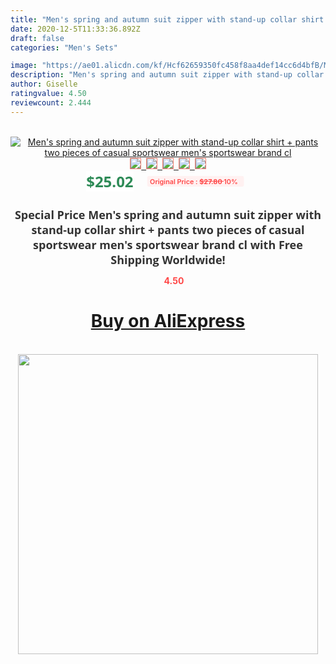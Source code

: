 ```yaml
---
title: "Men's spring and autumn suit zipper with stand-up collar shirt + pants two pieces of casual sportswear men's sportswear brand cl"
date: 2020-12-5T11:33:36.892Z
draft: false
categories: "Men's Sets"

image: "https://ae01.alicdn.com/kf/Hcf62659350fc458f8aa4def14cc6d4bfB/Men-s-spring-and-autumn-suit-zipper-with-stand-up-collar-shirt-pants-two-pieces-of.jpg"
description: "Men's spring and autumn suit zipper with stand-up collar shirt + pants two pieces of casual sportswear men's sportswear brand cl"
author: Giselle
ratingvalue: 4.50
reviewcount: 2.444
---
```

<br>
<div style="text-align: center;">
<a href="https://s.click.aliexpress.com/e/_97mHTB" target="_blank" rel="nofollow noopener noreferrer"><img alt="Men's spring and autumn suit zipper with stand-up collar shirt + pants two pieces of casual sportswear men's sportswear brand cl" class="magnifier-image" src="https://ae01.alicdn.com/kf/Hcf62659350fc458f8aa4def14cc6d4bfB/Men-s-spring-and-autumn-suit-zipper-with-stand-up-collar-shirt-pants-two-pieces-of.jpg_640x640.jpg">
<br>
<img style="border:1px solid salmon" src="https://ae01.alicdn.com/kf/Hcf62659350fc458f8aa4def14cc6d4bfB/Men-s-spring-and-autumn-suit-zipper-with-stand-up-collar-shirt-pants-two-pieces-of.jpg_120x120.jpg">&nbsp;&nbsp;<img style="border:1px solid salmon" src="https://ae01.alicdn.com/kf/H37e46eb2ff29482da81924163cc016ebu/Men-s-spring-and-autumn-suit-zipper-with-stand-up-collar-shirt-pants-two-pieces-of.jpg_120x120.jpg">&nbsp;&nbsp;<img style="border:1px solid salmon" src="https://ae01.alicdn.com/kf/H42707189903148579da2a16332cc8765O/Men-s-spring-and-autumn-suit-zipper-with-stand-up-collar-shirt-pants-two-pieces-of.jpg_120x120.jpg">&nbsp;&nbsp;<img style="border:1px solid salmon" src="_120x120.jpg">&nbsp;&nbsp;<img style="border:1px solid salmon" src="https://ae01.alicdn.com/kf/Hde1bd9062e164c408f85f65aa9e06d0eS/Men-s-spring-and-autumn-suit-zipper-with-stand-up-collar-shirt-pants-two-pieces-of.jpg_120x120.jpg"></a></div><br0>
<div style="text-align: center;"><span style="background-color: white; border: 0px; box-sizing: border-box; color: seagreen; display: inline-block; font-family: &quot;open sans&quot; , &quot;arial&quot; , &quot;helvetica&quot; , sans-serif , &quot;heiti&quot;; font-size: 24px; font-stretch: inherit; font-weight: 700; line-height: inherit; margin: 0px 10px 0px 0px; padding: 0px; vertical-align: middle;">$25.02 </span>
<span style="background: rgb(255 , 241 , 241); border-radius: 3px; border: 0px; box-sizing: border-box; color: #ff4747; display: inline-block; font-family: inherit; font-size: 12px; font-stretch: inherit; font-style: inherit; font-variant: inherit; font-weight: 600; line-height: inherit; margin: 0px; padding: 2px 5px; transform: scale(0.9); vertical-align: middle;">Original Price : <b style="text-decoration: line-through;">$27.80 </b> 10%&nbsp;&nbsp;</span></div>
<h1 style="color: #333333; display: inline-block; font-family: &quot;open sans&quot; , &quot;arial&quot; , &quot;helvetica&quot; , sans-serif , &quot;heiti&quot;; font-size: 18px; font-stretch: inherit; font-weight: 700; text-align: center;">Special Price Men's spring and autumn suit zipper with stand-up collar shirt + pants two pieces of casual sportswear men's sportswear brand cl with Free Shipping Worldwide!</h1>
<div style="color: #ff4747; text-align: center;">
<img src="https://4.bp.blogspot.com/-M0ZcTcb-5uY/XleCXlxnR4I/AAAAAAAAAEc/OrjgMkXV1oMQFaCRZj5HQwOCBcu3w1FegCPcBGAYYCw/s1600/star.png" style="height: 15px;">&nbsp;<b>4.50</b></div>
<div class="button_cont" align="center"><a class="buynow_a" href="https://s.click.aliexpress.com/e/_97mHTB" target="_blank" rel="nofollow noopener noreferrer"><H1>Buy on AliExpress</H1></a></div><br>
<div class="separator" style="clear: both; text-align: center;">
<img src="https://lh3.googleusercontent.com/-pTy5HemUv9M/XlePHvY0dAI/AAAAAAAAAE4/0nX5iRUoIWY8eMW9Dpxeirr157OZliDIgCLcBGAsYHQ/s1600/badge.gif" width="480">
</div>
